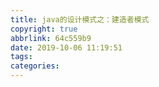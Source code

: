 ```yaml
---
title: java的设计模式之：建造者模式
copyright: true
abbrlink: 64c559b9
date: 2019-10-06 11:19:51
tags:
categories:
---
```


